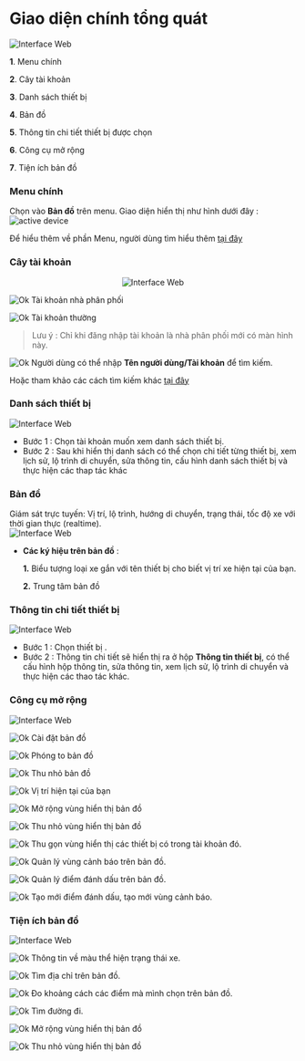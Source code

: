 # Giao diện chính tổng quát

<span style="display:block;text-align:left">![Interface Web](/docs/assets/images/web-interface/map/Workspace-overview.png)

**1**. Menu chính

**2**. Cây tài khoản 

**3**. Danh sách thiết bị

**4**. Bản đồ

**5**. Thông tin chi tiết thiết bị được chọn

**6**. Công cụ mở rộng

**7**. Tiện ích bản đồ


### Menu chính
 Chọn vào **Bản đồ** trên menu. Giao diện hiển thị như hình dưới đây :
<span style="display:block;text-align:left">![active device ](/docs/assets/images/web-interface/map/search-map.png)

Để hiểu thêm về phần Menu, người dùng tìm hiểu thêm [tại đây](/vi/modules/get-started/) 


### Cây tài khoản

<span style="display:block; text-align:center">![Interface Web](/docs/assets/images/web-interface//map/search-account-level.png)

<span class="icon-left svg-filter-distributor">![Ok](/docs/assets/images/web-interface/icon/SVG/user-tie.svg) Tài khoản nhà phân phối


<span class="icon-left svg-filter-user">![Ok](/docs/assets/images/web-interface/icon/SVG/user1.svg) Tài khoản thường
> Lưu ý : Chỉ khi đăng nhập tài khoản là nhà phân phối mới có màn hình này.

<span class="icon-left svg-filter-serch">![Ok](/docs/assets/images/web-interface/icon/SVG/search.svg)  Người dùng có thể nhập **Tên người dùng/Tài khoản** để tìm kiếm.

 Hoặc tham khảo các cách tìm kiếm khác [tại đây](/vi/modules/web-interface/users/account-management/?id=_1-t%c3%acm-ki%e1%ba%bfm-t%c3%a0i-kho%e1%ba%a3n) 


### Danh sách thiết bị 
<span style="display:block;text-align:left">![Interface Web](/docs/assets/images/web-interface/map/list-device-map-2.png)

- Bước 1 : Chọn tài khoản muốn xem danh sách thiết bị.
- Bước 2 : Sau khi hiển thị danh sách có thể chọn chi tiết từng thiết bị, xem lịch sử, lộ trình di chuyển, sửa thông tin, cấu hình danh sách thiết bị và thực hiện các thap tác khác

### Bản đồ
Giám sát trực tuyến: Vị trí, lộ trình, hướng di chuyển, trạng thái, tốc độ xe với thời gian thực (realtime).
<span style="display:block;text-align:left">![Interface Web](/docs/assets/images/web-interface/map/symbols-on-the-map.png)

* **Các ký hiệu trên bản đồ** :

    **1.** Biểu tượng loại xe gắn với tên thiết bị cho biết vị trí xe hiện tại của bạn.

    **2.** Trung tâm bản đồ

### Thông tin chi tiết thiết bị 
<span style="display:block;text-align:left">![Interface Web](/docs/assets/images/web-interface/map/box-infomation-device.png)

- Bước 1 : Chọn thiết bị .
- Bước 2 : Thông tin chi tiết sẽ hiển thị ra ở hộp **Thông tin thiết bị**, có thể cấu hình hộp thông tin, sửa thông tin, xem lịch sử, lộ trình di chuyển và thực hiện các thao tác khác.

### Công cụ mở rộng
<span style="display:block;text-align:left">![Interface Web](/docs/assets/images/web-interface/map/map-tool.png)

<span class="icon-left ">![Ok](/docs/assets/images/web-interface/icon/SVG/icons8-gear.svg) Cài đặt bản đồ

<span class="icon-left svg-filter-info">![Ok](/docs/assets/images/web-interface/icon/SVG/plus-circle.svg) Phóng to bản đồ

 <span class="icon-left svg-filter-info">![Ok](/docs/assets/images/web-interface/icon/SVG/minus-circle.svg) Thu nhỏ bản đồ

 <span class="icon-left svg-filter-info">![Ok](/docs/assets/images/web-interface/icon/SVG/location.svg) Vị trí hiện tại của bạn

 <span class="icon-left svg-filter-info">![Ok](/docs/assets/images/web-interface/icon/SVG/full-screen.svg) Mở rộng vùng hiển thị bản đồ

 <span class="icon-left svg-filter-info">![Ok](/docs/assets/images/web-interface/icon/SVG/normal-screen.svg) Thu nhỏ vùng hiển thị bản đồ

<span class="icon-left svg-filter-info">![Ok](/docs/assets/images/web-interface/icon/SVG/direction-arrow-fit.svg) Thu gọn vùng hiển thị các  thiết bị có trong tài khoản đó.

<span class="icon-left svg-filter-info">![Ok](/docs/assets/images/web-interface/icon/SVG/pentagon.svg) Quản lý vùng cảnh báo trên bản đồ.

<span class="icon-left svg-filter-info">![Ok](/docs/assets/images/web-interface/icon/SVG/map-marked.svg) Quản lý điểm đánh dấu trên bản đồ.

<span class="icon-left svg-filter-info">![Ok](/docs/assets/images/web-interface/icon/SVG/plus-square.svg) Tạo mới điểm đánh dấu, tạo mới vùng cảnh báo.
 
 ### Tiện ích bản đồ
<span style="display:block;text-align:left">![Interface Web](/docs/assets/images/web-interface/map/map-widget.png)

<span class="icon-left svg-filter-info">![Ok](/docs/assets/images/web-interface/icon/SVG/info-circle.svg) Thông tin về màu thể hiện trạng thái xe. 

<span class="icon-left svg-filter-serch">![Ok](/docs/assets/images/web-interface/icon/SVG/search.svg)  Tìm địa chỉ trên bản đồ.

<span class="icon-left svg-filter-serch">![Ok](/docs/assets/images/web-interface/icon/SVG/ruler.svg)  Đo khoảng cách các điểm mà mình chọn trên bản đồ.

<span class="icon-left svg-filter-serch">![Ok](/docs/assets/images/web-interface/icon/SVG/directions.svg)  Tìm đường đi.

<span class="icon-left svg-filter-info">![Ok](/docs/assets/images/web-interface/icon/SVG/full-screen.svg) Mở rộng vùng hiển thị bản đồ

 <span class="icon-left svg-filter-info">![Ok](/docs/assets/images/web-interface/icon/SVG/normal-screen.svg) Thu nhỏ vùng hiển thị bản đồ





























